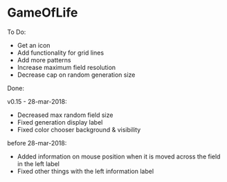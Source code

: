 # GameOfLife

To Do:
- Get an icon
- Add functionality for grid lines
- Add more patterns
- Increase maximum field resolution
- Decrease cap on random generation size

Done:

v0.15 - 28-mar-2018:
- Decreased max random field size
- Fixed generation display label
- Fixed color chooser background & visibility

before 28-mar-2018:
- Added information on mouse position when it is moved across the field in the left label
- Fixed other things with the left information label
